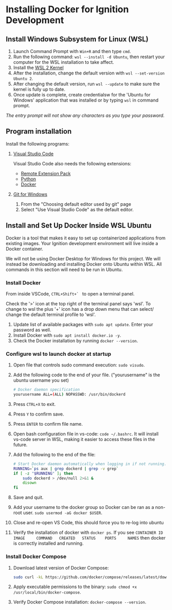 # Installing Docker for Ignition Development

## Install Windows Subsystem for Linux (WSL)

1. Launch Command Prompt with `Win+R` and then type `cmd`.
2. Run the following command: `wsl --install -d Ubuntu`, 
   then restart your computer for the WSL installation to take affect.
3. Install the [WSL 2 Kernel](https://learn.microsoft.com/en-us/windows/wsl/install-manual#step-4---download-the-linux-kernel-update-package)
4. After the installation, change the default version with `wsl --set-version Ubuntu 2`.
5. After changing the default version, run `wsl --update` to make sure the kernel is fully up to date.
6. Once update is complete, create credentialsw for the 'Ubuntu for Windows' application
   that was installed or by typing `wsl` in command prompt.

*The entry prompt will not show any characters as you type your password.*

## Program installation

Install the following programs:

1. [Visual Studio Code](https://code.visualstudio.com/Download)

	Visual Studio Code also needs the following extensions:

	- [Remote Extension Pack](https://marketplace.visualstudio.com/items?itemName=ms-vscode-remote.vscode-remote-extensionpack)
	- [Python](https://marketplace.visualstudio.com/items?itemName=ms-python.python)
	- [Docker](https://marketplace.visualstudio.com/items?itemName=ms-azuretools.vscode-docker)

2. [Git for Windows](https://gitforwindows.org/)
   1. From the "Choosing default editor used by git" page
   2. Select "Use Visual Studio Code" as the default editor.

## Install and Set Up Docker Inside WSL Ubuntu

Docker is a tool that makes it easy to set up containerized applications from existing images. Your Ignition development environment will live inside a Docker container.

We will not be using Docker Desktop for Windows for this project. We will instead be downloading and installing Docker onto Ubuntu within WSL. All commands in this section will need to be run in Ubuntu.

### Install Docker

From inside VSCode, ``CTRL+Shift+` `` to open a terminal panel.

 Check the '>' icon at the top right of the terminal panel says 'wsl'. To change to wsl the plus '+' icon has a drop down menu that can select/ change the default terminal profile to 'wsl'.

1. Update list of available packages with `sudo apt update`. Enter your password as well.
2. Install Docker with `sudo apt install docker.io -y`.
3. Check the Docker installation by running `docker --version`.

### Configure wsl to launch docker at startup

1. Open file that controls sudo command execution: `sudo visudo`.
2. Add the following code to the end of your file. ("yourusername" is the ubuntu username you set)

	```bash
	# Docker daemon specification
	yourusername ALL=(ALL) NOPASSWD: /usr/bin/dockerd
	```

3. Press `CTRL+X` to exit.
4. Press `Y` to confirm save.
5. Press `ENTER` to confirm file name.
6. Open bash configuration file in vs-code: `code ~/.bashrc`. It will install vs-code server in WSL, making it easier to access these files in the future.
7. Add the following to the end of the file:

	```bash
	# Start Docker daemon automatically when logging in if not running.
	RUNNING=`ps aux | grep dockerd | grep -v grep`
	if [ -z "$RUNNING" ]; then
		sudo dockerd > /dev/null 2>&1 &
		disown
	fi
	```

8. Save and quit.
9. Add your username to the docker group so Docker can be ran as a non-root user. `sudo usermod -aG docker $USER`.
10. Close and re-open VS Code, this should force you to re-log into ubuntu
11. Verify the installation of docker with `docker ps`. If you see `CONTAINER ID   IMAGE     COMMAND   CREATED   STATUS    PORTS     NAMES` then docker is correctly installed and running.

### Install Docker Compose

1. Download latest version of Docker Compose:

	```bash
	sudo curl -kL https://github.com/docker/compose/releases/latest/download/docker-compose-linux-x86_64 -o /usr/local/bin/docker-compose
	```

2. Apply executable permissions to the binary: `sudo chmod +x /usr/local/bin/docker-compose`.
3. Verify Docker Compose installation: `docker-compose --version`.
